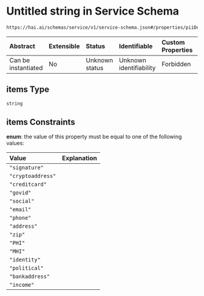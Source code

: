 # Untitled string in Service Schema

```txt
https://hai.ai/schemas/service/v1/service-schema.json#/properties/piiDesired/items
```



| Abstract            | Extensible | Status         | Identifiable            | Custom Properties | Additional Properties | Access Restrictions | Defined In                                                                                                                       |
| :------------------ | :--------- | :------------- | :---------------------- | :---------------- | :-------------------- | :------------------ | :------------------------------------------------------------------------------------------------------------------------------- |
| Can be instantiated | No         | Unknown status | Unknown identifiability | Forbidden         | Allowed               | none                | [service.schema.json\*](../../https:/hai.ai/schemas/=./schemas/components/service/v1/service.schema.json "open original schema") |

## items Type

`string`

## items Constraints

**enum**: the value of this property must be equal to one of the following values:

| Value             | Explanation |
| :---------------- | :---------- |
| `"signature"`     |             |
| `"cryptoaddress"` |             |
| `"creditcard"`    |             |
| `"govid"`         |             |
| `"social"`        |             |
| `"email"`         |             |
| `"phone"`         |             |
| `"address"`       |             |
| `"zip"`           |             |
| `"PHI"`           |             |
| `"MHI"`           |             |
| `"identity"`      |             |
| `"political"`     |             |
| `"bankaddress"`   |             |
| `"income"`        |             |
